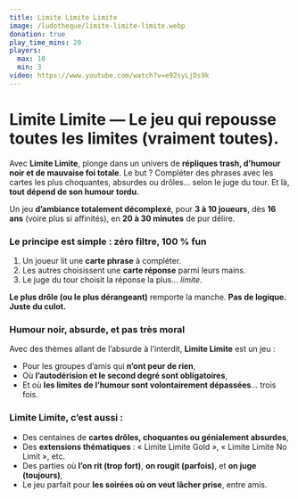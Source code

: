 ```yaml
---
title: Limite Limite Limite
image: /ludotheque/limite-limite-limite.webp
donation: true
play_time_mins: 20
players:
  max: 10
  min: 3
video: https://www.youtube.com/watch?v=e92syLjDs9k
---
```


# **Limite Limite — Le jeu qui repousse toutes les limites (vraiment toutes).**

Avec **Limite Limite**, plonge dans un univers de **répliques trash, d’humour noir et de mauvaise foi totale**. Le but ? Compléter des phrases avec les cartes les plus choquantes, absurdes ou drôles… selon le juge du tour. Et là, **tout dépend de son humour tordu.**

Un jeu **d’ambiance totalement décomplexé**, pour **3 à 10 joueurs**, dès **16 ans** (voire plus si affinités), en **20 à 30 minutes** de pur délire.

### Le principe est simple : zéro filtre, 100 % fun

1. Un joueur lit une **carte phrase** à compléter.
2. Les autres choisissent une **carte réponse** parmi leurs mains.
3. Le juge du tour choisit la réponse la plus… *limite*.

**Le plus drôle (ou le plus dérangeant)** remporte la manche. **Pas de logique. Juste du culot.**

### Humour noir, absurde, et pas très moral

Avec des thèmes allant de l’absurde à l’interdit, **Limite Limite** est un jeu :

- Pour les groupes d’amis qui **n’ont peur de rien**,
- Où **l’autodérision et le second degré sont obligatoires**,
- Et où **les limites de l’humour sont volontairement dépassées**… trois fois.

### Limite Limite, c’est aussi :

- Des centaines de **cartes drôles, choquantes ou génialement absurdes**,
- Des **extensions thématiques** : « Limite Limite Gold », « Limite Limite No Limit », etc.
- Des parties où **l’on rit (trop fort)**, **on rougit (parfois)**, et **on juge (toujours)**,
- Le jeu parfait pour **les soirées où on veut lâcher prise**, entre amis.
